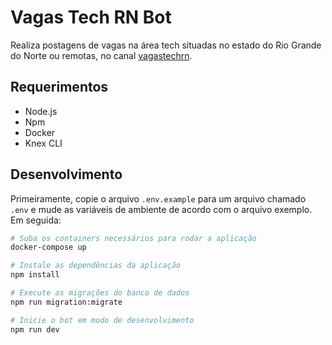 # Vagas Tech RN Bot

Realiza postagens de vagas na área tech situadas no estado do Rio Grande do Norte ou remotas, no canal [vagastechrn](https://t.me/s/vagastechrn).

## Requerimentos

- Node.js
- Npm
- Docker
- Knex CLI

## Desenvolvimento

Primeiramente, copie o arquivo `.env.example` para um arquivo chamado `.env` e mude as variáveis de ambiente de acordo com o arquivo exemplo. Em seguida:

```sh
# Suba os containers necessários para rodar a aplicação
docker-compose up

# Instale as dependências da aplicação
npm install

# Execute as migrações do banco de dados
npm run migration:migrate

# Inicie o bot em modo de desenvolvimento
npm run dev
```
